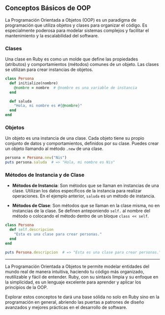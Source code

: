 ## Conceptos Básicos de OOP

La Programación Orientada a Objetos (OOP) es un paradigma de programación que utiliza objetos y clases para organizar el código. Es especialmente poderosa para modelar sistemas complejos y facilitar el mantenimiento y la escalabilidad del software.

### Clases

Una clase en Ruby es como un molde que define las propiedades (atributos) y comportamientos (métodos) comunes de un objeto. Las clases se utilizan para crear instancias de objetos.

```ruby
class Persona
  def initialize(nombre)
    @nombre = nombre  # @nombre es una variable de instancia
  end

  def saluda
    "Hola, mi nombre es #{@nombre}"
  end
end
```

### Objetos

Un objeto es una instancia de una clase. Cada objeto tiene su propio conjunto de datos y comportamientos, definidos por su clase. Puedes crear un objeto llamando al método `.new` de una clase.

```ruby
persona = Persona.new("Nis")
puts persona.saluda  # => "Hola, mi nombre es Nis"
```

### Métodos de Instancia y de Clase

- **Métodos de Instancia**: Son métodos que se llaman en instancias de una clase. Utilizan los datos específicos de la instancia para realizar operaciones. En el ejemplo anterior, `saluda` es un método de instancia.

- **Métodos de Clase**: Son métodos que se llaman en la clase misma, no en instancias de la clase. Se definen anteponiendo `self.` al nombre del método o colocando el método dentro de un bloque `class << self`.

```ruby
class Persona
  def self.descripcion
    "Esta es una clase para crear personas."
  end
end

puts Persona.descripcion  # => "Esta es una clase para crear personas."
```

---

La Programación Orientada a Objetos te permite modelar entidades del mundo real de manera intuitiva, haciendo tu código más organizado, reutilizable y fácil de entender. Ruby, con su sintaxis limpia y su enfoque en la simplicidad, es un lenguaje excelente para aprender y aplicar los principios de la OOP.

Explorar estos conceptos te dará una base sólida no solo en Ruby sino en la programación en general, abriendo las puertas a patrones de diseño avanzados y mejores prácticas en el desarrollo de software.

